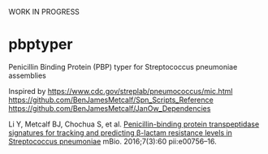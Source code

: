 WORK IN PROGRESS

# pbptyper
Penicillin Binding Protein (PBP) typer for Streptococcus pneumoniae assemblies


Inspired by 
https://www.cdc.gov/streplab/pneumococcus/mic.html
https://github.com/BenJamesMetcalf/Spn_Scripts_Reference
https://github.com/BenJamesMetcalf/JanOw_Dependencies

Li Y, Metcalf BJ, Chochua S, et al. [Penicillin-binding protein transpeptidase signatures for tracking and predicting β-lactam resistance levels in Streptococcus pneumoniae](https://journals.asm.org/doi/full/10.1128/mBio.00756-16) mBio. 2016;7(3):60 pii:e00756–16.
